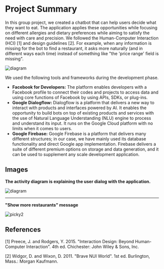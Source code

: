 # Project Summary

In this group project, we created a chatbot that can help users decide what they want to eat. The application applies these opportunities while focusing on different allergies and dietary preferences while aiming to satisfy the need with care and precision. We followed the Human-Computer Interaction (HCI) [1] and design guidelines [2]. For example, when any information is missing for the bot to find a restaurant, it asks more naturally (and in different ways each time) instead of something like "the 'price range' field is missing".

![diagram](../src/components/projects/content/Picky%20-%20The%20Dietary%20Preference%20Bot/images/picky.jpg)

We used the following tools and frameworks during the development phase.

- **Facebook for Developers:** The platform enables developers with a Facebook profile to connect their codes and projects to access data and using core functions of Facebook by using APIs, SDKs, or plug-ins.
- **Google Dialogflow:** Dialogflow is a platform that delivers a new way to interact with products and interfaces powered by AI. It enables the opportunity to build bots on top of existing products and services with the use of Natural Language Understanding (NLU) engine to process and understand its input. It runs on the Google Cloud platform with no limits when it comes to users.
- **Google Firebase:** Google Firebase is a platform that delivers many different structures; in our case, we have mainly used its database functionality and direct Google app implementation. Firebase delivers a suite of different premium options on storage and data generation, and it can be used to supplement any scale development application.

## Images

**The activity diagram is explaining the user dialog with the application.**

![diagram](../src/components/projects/content/Picky%20-%20The%20Dietary%20Preference%20Bot/images/diagram.jpg)

---

**"Show more restaurants" message**

![picky2](../src/components/projects/content/Picky%20-%20The%20Dietary%20Preference%20Bot/images/picky2.jpg)

## References

[1] Preece, J. and Rodgers, Y. 2015. "Interaction Design: Beyond Human-Computer Interaction". 4th ed. Chichester: John Wiley & Sons, Inc.

[2] Widgor, D. and Wixon, D. 2011. "Brave NUI World". 1st ed. Burlington, Mass.: Morgan Kaufmann.
